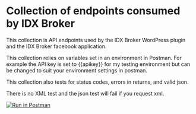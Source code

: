 # Collection of endpoints consumed by IDX Broker

This collection is API endpoints used by the IDX Broker WordPress plugin and the IDX Broker facebook application.

This collection relies on variables set in an environment in Postman. For example the API key is set to {{apikey}} for my testing environment but can be changed to suit your environment settings in postman.

This collection also tests for status codes, errors in returns, and valid json. 

There is no XML test and the json test will fail if you request xml.

[![Run in Postman](https://run.pstmn.io/button.svg)](https://app.getpostman.com/run-collection/7aa283f2c164c90b0bb3)
